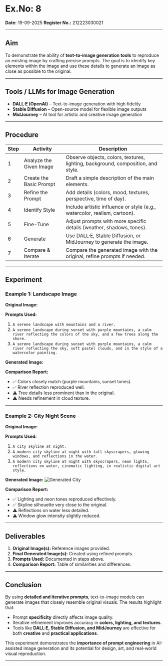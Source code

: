 
# Ex.No: 8
**Date:** 19-09-2025
**Register No.:** 212223030021

---

## Aim
To demonstrate the ability of **text-to-image generation tools** to reproduce an existing image by crafting precise prompts. The goal is to identify key elements within the image and use these details to generate an image as close as possible to the original.

---

## Tools / LLMs for Image Generation
- **DALL·E (OpenAI)** – Text-to-image generation with high fidelity
- **Stable Diffusion** – Open-source model for flexible image outputs
- **MidJourney** – AI tool for artistic and creative image generation

---

## Procedure

| Step | Activity | Description |
|------|-----------|-------------|
| 1 | Analyze the Given Image | Observe objects, colors, textures, lighting, background, composition, and style. |
| 2 | Create the Basic Prompt | Draft a simple description of the main elements. |
| 3 | Refine the Prompt | Add details (colors, mood, textures, perspective, time of day). |
| 4 | Identify Style | Include artistic influence or style (e.g., watercolor, realism, cartoon). |
| 5 | Fine-Tune | Adjust prompts with more specific details (weather, shadows, tones). |
| 6 | Generate | Use DALL·E, Stable Diffusion, or MidJourney to generate the image. |
| 7 | Compare & Iterate | Compare the generated image with the original, refine prompts if needed. |

---

## Experiment

### Example 1: Landscape Image

**Original Image:**


**Prompts Used:**
1. `A serene landscape with mountains and a river.`
2. `A serene landscape during sunset with purple mountains, a calm river reflecting the colors of the sky, and a few trees along the shore.`
3. `A serene landscape during sunset with purple mountains, a calm river reflecting the sky, soft pastel clouds, and in the style of a watercolor painting.`

**Generated Image:**


**Comparison Report:**
- ✅ Colors closely match (purple mountains, sunset tones).
- ✅ River reflection reproduced well.
- ⚠ Tree details less prominent than in the original.
- ⚠ Needs refinement in cloud texture.

---

### Example 2: City Night Scene

**Original Image:**

**Prompts Used:**
1. `A city skyline at night.`
2. `A modern city skyline at night with tall skyscrapers, glowing windows, and reflections in the water.`
3. `A modern city skyline at night with skyscrapers, neon lights, reflections on water, cinematic lighting, in realistic digital art style.`

**Generated Image:**
![Generated City](generated_city.jpg)

**Comparison Report:**
- ✅ Lighting and neon tones reproduced effectively.
- ✅ Skyline silhouette very close to the original.
- ⚠ Reflections on water less detailed.
- ⚠ Window glow intensity slightly reduced.

---

## Deliverables

1. **Original Image(s):** Reference images provided.
2. **Final Generated Image(s):** Created using refined prompts.
3. **Prompts Used:** Documented in steps above.
4. **Comparison Report:** Table of similarities and differences.

---

## Conclusion
By using **detailed and iterative prompts**, text-to-image models can generate images that closely resemble original visuals. The results highlight that:

- Prompt **specificity** directly affects image quality.
- Iterative refinement improves accuracy in **colors, lighting, and textures**.
- Tools like **DALL·E, Stable Diffusion, and MidJourney** are effective for both **creative** and **practical applications**.

This experiment demonstrates the **importance of prompt engineering** in AI-assisted image generation and its potential for design, art, and real-world visual reproduction.

---